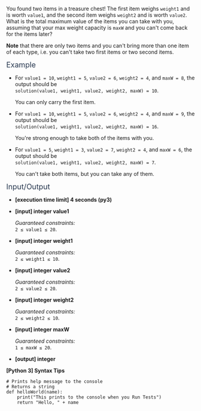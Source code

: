 <p>You found two items in a treasure chest! The first item weighs <code>weight1</code> and is worth <code>value1</code>, and the second item weighs <code>weight2</code> and is worth <code>value2</code>. What is the total maximum value of the items you can take with you, assuming that your max weight capacity is <code>maxW</code> and you can't come back for the items later?</p>
<p><strong>Note</strong> that there are only two items and you can't bring more than one item of each type, i.e. you can't take two first items or two second items.</p>
<p><span class="markdown--header" style="color:#2b3b52;font-size:1.4em">Example</span></p>
<ul>
<li>
<p>For <code>value1 = 10</code>, <code>weight1 = 5</code>, <code>value2 = 6</code>, <code>weight2 = 4</code>, and <code>maxW = 8</code>, the output should be<br />
<code>solution(value1, weight1, value2, weight2, maxW) = 10</code>.</p>
<p>You can only carry the first item.</p>
</li>
<li>
<p>For <code>value1 = 10</code>, <code>weight1 = 5</code>, <code>value2 = 6</code>, <code>weight2 = 4</code>, and <code>maxW = 9</code>, the output should be<br />
<code>solution(value1, weight1, value2, weight2, maxW) = 16</code>.</p>
<p>You're strong enough to take both of the items with you.</p>
</li>
<li>
<p>For <code>value1 = 5</code>, <code>weight1 = 3</code>, <code>value2 = 7</code>, <code>weight2 = 4</code>, and <code>maxW = 6</code>, the output should be<br />
<code>solution(value1, weight1, value2, weight2, maxW) = 7</code>.</p>
<p>You can't take both items, but you can take any of them.</p>
</li>
</ul>
<p><span class="markdown--header" style="color:#2b3b52;font-size:1.4em">Input/Output</span></p>
<ul>
<li>
<p><strong>[execution time limit] 4 seconds (py3)</strong></p>
</li>
<li>
<p><strong>[input] integer value1</strong></p>
<p><em>Guaranteed constraints:</em><br />
<code>2 ≤ value1 ≤ 20</code>.</p>
</li>
<li>
<p><strong>[input] integer weight1</strong></p>
<p><em>Guaranteed constraints:</em><br />
<code>2 ≤ weight1 ≤ 10</code>.</p>
</li>
<li>
<p><strong>[input] integer value2</strong></p>
<p><em>Guaranteed constraints:</em><br />
<code>2 ≤ value2 ≤ 20</code>.</p>
</li>
<li>
<p><strong>[input] integer weight2</strong></p>
<p><em>Guaranteed constraints:</em><br />
<code>2 ≤ weight2 ≤ 10</code>.</p>
</li>
<li>
<p><strong>[input] integer maxW</strong></p>
<p><em>Guaranteed constraints:</em><br />
<code>1 ≤ maxW ≤ 20</code>.</p>
</li>
<li>
<p><strong>[output] integer</strong></p>
</li>
</ul>
<p><strong>[Python 3] Syntax Tips</strong></p>
<pre><code class="language-python"><span class="hljs-comment"># Prints help message to the console</span>
<span class="hljs-comment"># Returns a string</span>
<span class="hljs-keyword">def</span> <span class="hljs-title function_">helloWorld</span>(<span class="hljs-params">name</span>):
    <span class="hljs-built_in">print</span>(<span class="hljs-string">"This prints to the console when you Run Tests"</span>)
    <span class="hljs-keyword">return</span> <span class="hljs-string">"Hello, "</span> + name

</code></pre>
